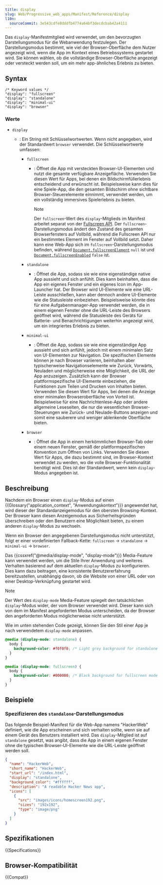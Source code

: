 ```yaml
---
title: display
slug: Web/Progressive_web_apps/Manifest/Reference/display
l10n:
  sourceCommit: 3e543cdfe8dddfb4774a64bf3decdcbab42a4111
---
```


Das `display`-Manifestmitglied wird verwendet, um den bevorzugten Darstellungsmodus für die Webanwendung festzulegen. Der Darstellungsmodus bestimmt, wie viel der Browser-Oberfläche dem Nutzer angezeigt wird, wenn die App im Kontext eines Betriebssystems gestartet wird. Sie können wählen, ob die vollständige Browser-Oberfläche angezeigt oder versteckt werden soll, um ein mehr app-ähnliches Erlebnis zu bieten.

## Syntax

```json-nolint
/* Keyword values */
"display": "fullscreen"
"display": "standalone"
"display": "minimal-ui"
"display": "browser"
```

### Werte

- `display`

  - : Ein String mit Schlüsselwortwerten. Wenn nicht angegeben, wird der Standardwert `browser` verwendet. Die Schlüsselwortwerte umfassen:

    - `fullscreen`

      - : Öffnet die App mit versteckten Browser-UI-Elementen und nutzt die gesamte verfügbare Anzeigefläche. Verwenden Sie diesen Wert für Apps, bei denen ein Bildschirmfüllerlebnis entscheidend und erwünscht ist. Beispielsweise kann dies für eine Spiele-App, die den gesamten Bildschirm ohne sichtbare Browser-Steuerelemente einnimmt, verwendet werden, um ein vollständig immersives Spielerlebnis zu bieten.

        > [!NOTE]
        > Der `fullscreen`-Wert des `display`-Mitglieds im Manifest arbeitet separat von der [Fullscreen API](/de/docs/Web/API/Fullscreen_API). Der `fullscreen`-Darstellungsmodus ändert den Zustand des gesamten Browserfensters auf Vollbild, während die Fullscreen API nur ein bestimmtes Element im Fenster auf Vollbild setzt. Daher kann eine Web-App sich im `fullscreen`-Darstellungsmodus befinden, während [`Document.fullscreenElement`](/de/docs/Web/API/Document/fullscreenElement) `null` ist und [`Document.fullscreenEnabled`](/de/docs/Web/API/Document/fullscreenEnabled) `false` ist.

    - `standalone`

      - : Öffnet die App, sodass sie wie eine eigenständige native App aussieht und sich anfühlt. Dies kann beinhalten, dass die App ein eigenes Fenster und ein eigenes Icon im App-Launcher hat. Der Browser wird UI-Elemente wie eine URL-Leiste ausschließen, kann aber dennoch andere UI-Elemente wie die Statusleiste einbeziehen. Beispielsweise könnte dies für eine Aufgabenmanager-App verwendet werden, die in einem eigenen Fenster ohne die URL-Leiste des Browsers geöffnet wird, während die Statusleiste des Geräts für Batterie- und Benachrichtigungen weiterhin angezeigt wird, um ein integriertes Erlebnis zu bieten.

    - `minimal-ui`

      - : Öffnet die App, sodass sie wie eine eigenständige App aussieht und sich anfühlt, jedoch mit einem minimalen Satz von UI-Elementen zur Navigation. Die spezifischen Elemente können je nach Browser variieren, beinhalten aber typischerweise Navigationselemente wie Zurück, Vorwärts, Neuladen und möglicherweise eine Möglichkeit, die URL der App anzuzeigen. Zusätzlich kann der Browser plattformspezifische UI-Elemente einbeziehen, die Funktionen zum Teilen und Drucken von Inhalten bieten. Verwenden Sie diesen Wert für Apps, bei denen die Anzeige einer minimalen Browseroberfläche von Vorteil ist. Beispielweise für eine Nachrichtenlese-App oder andere allgemeine Leseseiten, die nur die wesentlichen Browser-Steuerungen wie Zurück- und Neulade-Buttons anzeigen und somit eine sauberere und weniger ablenkende Oberfläche bieten.

    - `browser`
      - : Öffnet die App in einem herkömmlichen Browser-Tab oder einem neuen Fenster, gemäß der plattformspezifischen Konvention zum Öffnen von Links. Verwenden Sie diesen Wert für Apps, die dazu bestimmt sind, im Browser-Kontext verwendet zu werden, wo die volle Browser-Funktionalität benötigt wird. Dies ist der Standardwert, wenn kein `display`-Modus angegeben ist.

## Beschreibung

Nachdem ein Browser einen `display`-Modus auf einen {{Glossary("application_context", "Anwendungskontext")}} angewendet hat, wird dieser der Standardanzeigemodus für den obersten Browsing-Kontext. Der Browser kann diesen Anzeigemodus aus Sicherheitsgründen überschreiben oder den Benutzern eine Möglichkeit bieten, zu einem anderen `display`-Modus zu wechseln.

Wenn ein Browser den angegebenen Darstellungsmodus nicht unterstützt, folgt er einer vordefinierten Fallback-Kette: `fullscreen` → `standalone` → `minimal-ui` → `browser`.

Das {{cssxref("@media/display-mode", "display-mode")}} Media-Feature kann verwendet werden, um die Stile Ihrer Anwendung und weiteres Verhalten basierend auf dem aktuellen `display`-Modus zu konfigurieren. Dies kann dazu beitragen, eine konsistente Benutzererfahrung bereitzustellen, unabhängig davon, ob die Website von einer URL oder von einer Desktop-Verknüpfung gestartet wird.

> [!NOTE]
> Der Wert des `display-mode` Media-Feature spiegelt den tatsächlichen `display`-Modus wider, der vom Browser verwendet wird.
> Dieser kann sich von dem im Manifest angeforderten Modus unterscheiden, da der Browser den angeforderten Modus möglicherweise nicht unterstützt.

Wie im unten stehenden Code gezeigt, können Sie den Stil einer App je nach verwendetem `display-mode` anpassen.

```css
@media (display-mode: standalone) {
  body {
    background-color: #f0f0f0; /* Light grey background for standalone mode */
  }
}

@media (display-mode: fullscreen) {
  body {
    background-color: #000000; /* Black background for fullscreen mode */
  }
}
```

## Beispiele

### Spezifizieren des `standalone`-Darstellungsmodus

Das folgende Beispiel-Manifest für die Web-App namens "HackerWeb" definiert, wie die App erscheinen und sich verhalten sollte, wenn sie auf einem Gerät des Benutzers installiert wird. Das `display`-Mitglied ist auf `standalone` gesetzt, was angibt, dass die App in einem eigenen Fenster ohne die typischen Browser-UI-Elemente wie die URL-Leiste geöffnet werden soll.

```json
{
  "name": "HackerWeb",
  "short_name": "HackerWeb",
  "start_url": "/index.html",
  "display": "standalone",
  "background_color": "#ffffff",
  "description": "A readable Hacker News app",
  "icons": [
    {
      "src": "images/icons/homescreen192.png",
      "sizes": "192x192",
      "type": "image/png"
    }
  ]
}
```

## Spezifikationen

{{Specifications}}

## Browser-Kompatibilität

{{Compat}}
